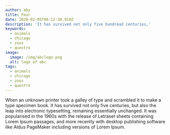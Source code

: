 ```yaml
---
author: aby
title: Four
date: 2020-02-05T06:12:30.919Z
description: 'It has survived not only five hundread centuries,'
keywords:
  - animals
  - chicago
  - zoos
  - questro
image:
  image: /img/abclogo.png
  alt: logo of abc
tags:
  - animals
  - chicago
  - zoos
  - questro
---
```

When an unknown printer took a galley of type and scrambled it to make a type specimen book. It has survived not only five centuries, but also the leap into electronic typesetting, remaining essentially unchanged. It was popularised in the 1960s with the release of Letraset sheets containing Lorem Ipsum passages, and more recently with desktop publishing software like Aldus PageMaker including versions of Lorem Ipsum.
